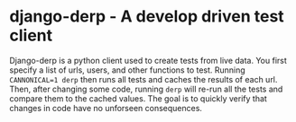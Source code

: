 # django-derp - A develop driven test client

Django-derp is a python client used to create tests from live data. You first specify a list of urls, users, and other functions to test. Running `CANNONICAL=1 derp` then runs all tests and caches the results of each url. Then, after changing some code, running `derp` will re-run all the tests and compare them to the cached values. The goal is to quickly verify that changes in code have no unforseen consequences.